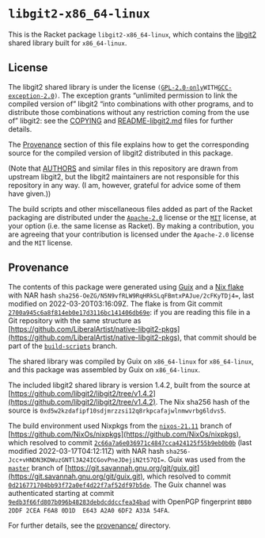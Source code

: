 # `libgit2-x86_64-linux`

This is the Racket package `libgit2-x86_64-linux`, which contains the
[libgit2](https://libgit2.org) shared library built for `x86_64-linux`.

## License

The libgit2 shared library is under the license
`(`[`GPL-2.0-only`](https://spdx.org/licenses/GPL-2.0-only.html)` WITH
`[`GCC-exception-2.0`](https://spdx.org/licenses/GCC-exception-2.0.html)`)`.
The exception grants “unlimited permission to link the compiled version
of” libgit2 “into combinations with other programs, and to distribute
those combinations without any restriction coming from the use of”
libgit2: see the [COPYING](./COPYING) and
[README-libgit2.md](./README-libgit2.md) files for further details.

The [Provenance](#provenance) section of this file explains how to get
the corresponding source for the compiled version of libgit2 distributed
in this package.

\(Note that [AUTHORS](./AUTHORS) and similar files in this repository
are drawn from upstream libgit2, but the libgit2 maintainers are not
responsible for this repository in any way. (I am, however, grateful for
advice some of them have given.))

The build scripts and other miscellaneous files added as part of the
Racket packaging are distributed under the
[`Apache-2.0`](https://spdx.org/licenses/Apache-2.0.html) license or the
[`MIT`](https://spdx.org/licenses/MIT.html) license, at your option
(i.e. the same license as Racket). By making a contribution, you are
agreeing that your contribution is licensed under the `Apache-2.0`
license and the `MIT` license.

## Provenance

The contents of this package were generated using
[Guix](https://guix.gnu.org) and a [Nix
flake](https://nixos.org/manual/nix/stable/command-ref/new-cli/nix3-flake.html)
with NAR hash `sha256-OeZG/N5N9vfRLW9RqHRkSLqFBmtxPAJue/2cFKyTDj4=`,
last modified on 2022-03-20T03:16:09Z. The flake is from Git commit
[`2700a945c6a8f814eb0e17d3116bc141406db69e`](https://github.com/LiberalArtist/native-libgit2-pkgs/commit/2700a945c6a8f814eb0e17d3116bc141406db69e):
if you are reading this file in a Git repository with the same structure
as
[https://github.com/LiberalArtist/native-libgit2-pkgs](https://github.com/LiberalArtist/native-libgit2-pkgs),
that commit should be part of the
[`build-scripts`](https://github.com/LiberalArtist/native-libgit2-pkgs/tree/build-scripts)
branch.

The shared library was compiled by Guix on `x86_64-linux` for
`x86_64-linux`, and this package was assembled by Guix on
`x86_64-linux`.

The included libgit2 shared library is version 1.4.2, built from the
source at
[https://github.com/libgit2/libgit2/tree/v1.4.2](https://github.com/libgit2/libgit2/tree/v1.4.2).
The Nix sha256 hash of the source is
`0xd5w2kzdafipf10sdjmrzzsi12q8rkpcafajwlnmwvrbg6ldvs5`.

The build environment used Nixpkgs from the
[`nixos-21.11`](https://github.com/NixOs/nixpkgs/tree/nixos-21.11)
branch of
[https://github.com/NixOs/nixpkgs](https://github.com/NixOs/nixpkgs),
which resolved to commit
[`2c66a7a6e036971c4847cca424125f55b9eb0b0b`](https://github.com/NixOs/nixpkgs/commit/2c66a7a6e036971c4847cca424125f55b9eb0b0b)
\(last modified 2022-03-17T04:12:11Z) with NAR hash
`sha256-Jcc+vHNDN3KDWuzGNTl3A24ICGovPneJDejiN2t57QI=`. Guix was used
from the
[`master`](https://git.savannah.gnu.org/cgit/guix.git/log/?h=master)
branch of
[https://git.savannah.gnu.org/git/guix.git](https://git.savannah.gnu.org/git/guix.git),
which resolved to commit
[`0d216771704bb93f72a0ef4d22f7af52df97b5de`](https://git.savannah.gnu.org/cgit/guix.git/tree/?id=0d216771704bb93f72a0ef4d22f7af52df97b5de).
The Guix channel was authenticated starting at commit
[`9edb3f66fd807b096b48283debdcddccfea34bad`](https://git.savannah.gnu.org/cgit/guix.git/tree/?id=9edb3f66fd807b096b48283debdcddccfea34bad)
with OpenPGP fingerprint `BBB0 2DDF 2CEA F6A8 0D1D  E643 A2A0 6DF2 A33A
54FA`.

For further details, see the [provenance/](./provenance/) directory.
